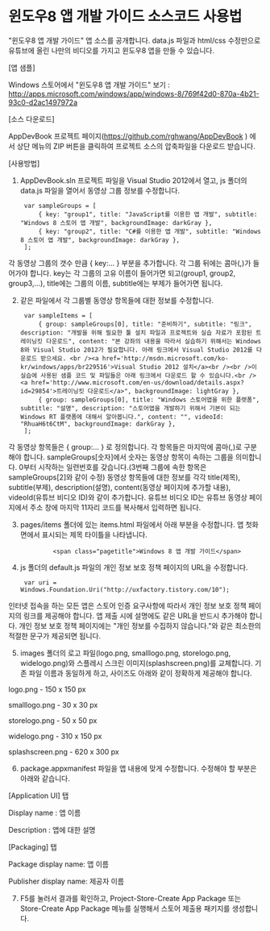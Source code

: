 윈도우8 앱 개발 가이드 소스코드 사용법
==========

"윈도우8 앱 개발 가이드" 앱 소스를 공개합니다.
data.js 파일과 html/css 수정만으로 유튜브에 올린 나만의 비디오를 가지고 윈도우8 앱을 만들 수 있습니다.

[앱 샘플] 

Windows 스토어에서 "윈도우8 앱 개발 가이드" 보기 : http://apps.microsoft.com/windows/app/windows-8/769f42d0-870a-4b21-93c0-d2ac1497972a

[소스 다운로드]

 AppDevBook 프로젝트 페이지(https://github.com/rghwang/AppDevBook ) 에서 상단 메뉴의 ZIP 버튼을 클릭하여 프로젝트 소스의 압축파일을 다운로드 받습니다.

[사용방법]

1. AppDevBook.sln 프로젝트 파일을 Visual Studio 2012에서 열고, js 폴더의 data.js 파일을 열어서 동영상 그룹 정보를 수정합니다.

        var sampleGroups = [
            { key: "group1", title: "JavaScript를 이용한 앱 개발", subtitle: "Windows 8 스토어 앱 개발", backgroundImage: darkGray },
            { key: "group2", title: "C#를 이용한 앱 개발", subtitle: "Windows 8 스토어 앱 개발", backgroundImage: darkGray },
        ];


 각 동영상 그룹의 갯수 만큼 { key:... } 부분을 추가합니다. 각 그룹 뒤에는 콤마(,)가 들어가야 합니다.
 key는 각 그룹의 고유 이름이 들어가면 되고(group1, group2, group3,...), title에는 그룹의 이름, subtitle에는 부제가 들어가면 됩니다.



2. 같은 파일에서 각 그룹별 동영상 항목들에 대한 정보를 수정합니다.

        var sampleItems = [
            { group: sampleGroups[0], title: "준비하기", subtitle: "링크", description: "개발을 위해 필요한 툴 설치 파일과 프로젝트와 실습 자료가 포함된 트레이닝킷 다운로드", content: "본 강좌의 내용을 따라서 실습하기 위해서는 Windows 8와 Visual Studio 2012가 필요합니다. 아래 링크에서 Visual Studio 2012를 다운로드 받으세요. <br /><a href='http://msdn.microsoft.com/ko-kr/windows/apps/br229516'>Visual Studio 2012 설치</a><br /><br />이 실습에 사용된 샘플 코드 및 파일들은 아래 링크에서 다운로드 할 수 있습니다.<br /><a href='http://www.microsoft.com/en-us/download/details.aspx?id=29854'>트레이닝킷 다운로드</a>", backgroundImage: lightGray },
            { group: sampleGroups[0], title: "Windows 스토어앱을 위한 플랫폼", subtitle: "설명", description: "스토어앱을 개발하기 위해서 기본이 되는 Windows RT 플랫폼에 대해서 알아봅니다.", content: "", videoId: "RhuaH6t6CtM", backgroundImage: darkGray },
        ];


 각 동영상 항목들은 { group:... } 로 정의합니다. 각 항목들은 마지막에 콤마(,)로 구분해야 합니다.
 sampleGroups[숫자]에서 숫자는 동영상 항목이 속하는 그룹을 의미합니다. 0부터 시작하는 일련번호를 갖습니다.(3번째 그룹에 속한 항목은 sampleGroups[2]와 같이 수정) 
 동영상 항목들에 대한 정보를 각각 title(제목), subtitle(부제), description(설명), content(동영상 페이지에 추가할 내용), videoId(유튜브 비디오 ID)와 같이 추가합니다.
 유튜브 비디오 ID는 유튜브 동영상 페이지에서 주소 창에 마지막 11자리 코드를 복사해서 입력하면 됩니다. 


3. pages/items 폴더에 있는 items.html 파일에서 아래 부분을 수정합니다. 앱 첫화면에서 표시되는 제목 타이틀을 나타냅니다.

                <span class="pagetitle">Windows 8 앱 개발 가이드</span>

4. js 폴더의 default.js 파일의 개인 정보 보호 정책 페이지의 URL을 수정합니다.

        var uri = Windows.Foundation.Uri("http://uxfactory.tistory.com/10");


 인터넷 접속을 하는 모든 앱은 스토어 인증 요구사항에 따라서 개인 정보 보호 정책 페이지의 링크를 제공해야 합니다. 앱 제출 시에 설명에도 같은 URL을 반드시 추가해야 합니다. 개인 정보 보호 정책 페이지에는 "개인 정보를 수집하지 않습니다."와 같은 최소한의 적절한 문구가 제공되면 됩니다.

5. images 폴더의 로고 파일(logo.png, smalllogo.png, storelogo.png, widelogo.png)와 스플레시 스크린 이미지(splashscreen.png)를 교체합니다. 기존 파일 이름과 동일하게 하고, 사이즈도 아래와 같이 정확하게 제공해야 합니다.

 logo.png - 150 x 150 px

 smalllogo.png - 30 x 30 px

 storelogo.png - 50 x 50 px

 widelogo.png - 310 x 150 px

 splashscreen.png - 620 x 300 px


6. package.appxmanifest 파일을 앱 내용에 맞게 수정합니다. 수정해야 할 부분은 아래와 같습니다.

 [Application UI] 탭

  Display name : 앱 이름

  Description : 앱에 대한 설명

 [Packaging] 탭

  Package display name: 앱 이름

  Publisher display name: 제공자 이름


7. F5를 눌러서 결과를 확인하고, Project-Store-Create App Package 또는 Store-Create App Package 메뉴를 실행해서 스토어 제출용 패키지를 생성합니다.
